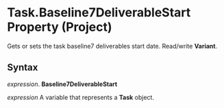 
# Task.Baseline7DeliverableStart Property (Project)

Gets or sets the task baseline7 deliverables start date. Read/write  **Variant**.


## Syntax

 _expression_. **Baseline7DeliverableStart**

 _expression_ A variable that represents a **Task** object.

